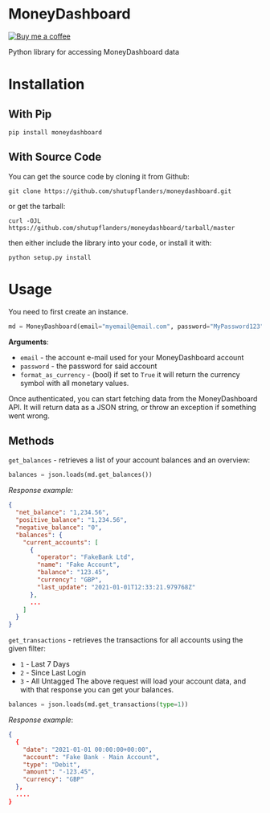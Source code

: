 # MoneyDashboard

[![Buy me a coffee][buymeacoffee-shield]][buymeacoffee]

Python library for accessing MoneyDashboard data

# Installation

## With Pip

`pip install moneydashboard`

## With Source Code

You can get the source code by cloning it from Github:

`git clone https://github.com/shutupflanders/moneydashboard.git`

or get the tarball:

`curl -OJL https://github.com/shutupflanders/moneydashboard/tarball/master`

then either include the library into your code, or install it with:

`python setup.py install`

# Usage

You need to first create an instance.

```python
md = MoneyDashboard(email="myemail@email.com", password="MyPassword123")
```

**Arguments**:
* `email` - the account e-mail used for your MoneyDashboard account
* `password` - the password for said account
* `format_as_currency` - (bool) if set to `True` it will return the currency symbol with all monetary values.


Once authenticated, you can start fetching data from the MoneyDashboard API.
It will return data as a JSON string, or throw an exception if something went wrong.

## Methods

`get_balances` - retrieves a list of your account balances and an overview:
```python
balances = json.loads(md.get_balances())
```

*Response example:*
```json
{
  "net_balance": "1,234.56",
  "positive_balance": "1,234.56",
  "negative_balance": "0",
  "balances": {
    "current_accounts": [
      {
        "operator": "FakeBank Ltd",
        "name": "Fake Account",
        "balance": "123.45",
        "currency": "GBP",
        "last_update": "2021-01-01T12:33:21.979768Z"
      },
      ...
    ]
  }    
}
```

`get_transactions` - retrieves the transactions for all accounts using the given filter:
* `1` - Last 7 Days
* `2` - Since Last Login
* `3` - All Untagged
The above request will load your account data, and with that response you can get your balances.
```python
balances = json.loads(md.get_transactions(type=1))
```
*Response example*:
```json
{
  {
    "date": "2021-01-01 00:00:00+00:00",
    "account": "Fake Bank - Main Account",
    "type": "Debit",
    "amount": "-123.45",
    "currency": "GBP"
  },
  ....
}
```

[buymeacoffee-shield]: https://www.buymeacoffee.com/assets/img/guidelines/download-assets-sm-2.svg
[buymeacoffee]: https://www.buymeacoffee.com/IcV9egW

